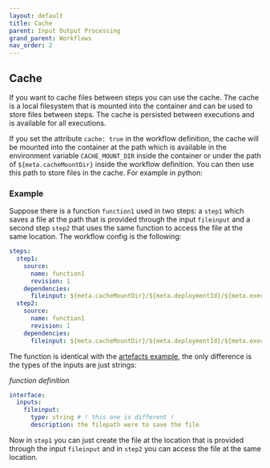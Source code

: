 ```yaml
---
layout: default
title: Cache
parent: Input Output Processing
grand_parent: Workflows
nav_order: 2
---
```


## Cache

If you want to cache files between steps you can use the cache. The cache is a local filesystem that is mounted into the container and can be used to store files between steps. The cache is persisted between executions and is available for all executions.

If you set the attribute `cache: true` in the workflow definition, the cache will be mounted into the container at the path which is available in the environment variable `CACHE_MOUNT_DIR` inside the container or under the path of `${meta.cacheMountDir}` inside the workflow definition. You can then use this path to store files in the cache. For example in python:

### Example

Suppose there is a function `function1` used in two steps: a `step1` which saves a file at the path that is provided through the input `fileinput` and a second step `step2` that uses the same function to access the file at the same location. The workflow config is the following:

```yaml
steps:
  step1:
    source:
      name: function1
      revision: 1
    dependencies:
      fileinput: ${meta.cacheMountDir}/${meta.deploymentId}/${meta.executionId}/file.txt
  step2:
    source:
      name: function1
      revision: 1
    dependencies:
      fileinput: ${meta.cacheMountDir}/${meta.deploymentId}/${meta.executionId}/file.txt
```

The function is identical with the [artefacts example](./artefacts.md), the only difference is the types of the inputs are just strings:

_function definition_

```yaml
interface:
  inputs:
    fileinput:
      type: string # ! this one is different !
      description: the filepath were to save the file
```

Now in `step1` you can just create the file at the location that is provided through the input `fileinput` and in `step2` you can access the file at the same location.
